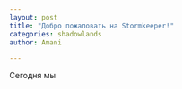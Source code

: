 ```yaml
---
layout: post
title: "Добро пожаловать на Stormkeeper!"
categories: shadowlands 
author: Amani

---
```


Сегодня мы 
